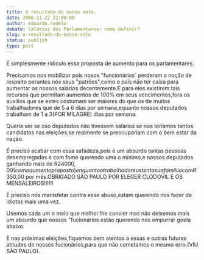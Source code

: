 ```yaml
---
title: O resultado do nosso voto.
date: 2006-11-22 22:00:00
author: eduardo.rodelo
debate: Salários dos Parlamentares: como definir?
slug: o-resultado-do-nosso-voto
status: publish 
type: post
---
```


É simplesmente ridiculo essa proposta de aumento para os parlamentares.  

 Precisamos nos mobilizar pois nosos "funcionários´ perderam a noção de respeito perantes nós seus "patrões",como o país não ter caixa para aumentar os nossos salários decentemente.E para eles existirem tais recursos que permitam aumentos de 100% em seus vencimentos,fora os auxilios que se estes costumam ser maiores do que os de muitos trabalhadores que de 5 a 6 dias por semana,equanto nossos deputados trabalham de 1 a 3(POR MILAGRE) dias por semana.  

Queria ver se oso deputados não tivessem salários se nos teríamos tantos candidatos nas eleições,se realmente se preocupariam com o bem estar da nação.  

É preciso acabar com essa safadeza,pois é um absurdo tantas pessoas desempregadas e com fome querendo uma o mínimo,e nossos deputados ganhando mais de R$24000,00(com o aumento proposto)enquanto o trabalhador sustenta sua familiia com R$350,00 por mês.OBRIGADO SÃO PAULO POR ELEGER CLODOVIL E OS MENSALEIROS!!!!!!  

 É preciso nos manisfetar contra esse abuso,estam querendo nos fazer de idiotas mais uma vez.  

 Usemos cada um o meio que melhor lhe convier mas não deixemos mais um absurdo que nossos "fucionários estão querendo nos empurrar goela abaixo.  

 E nas próximas eleições,fiquemos bem atentos a essas e outras futuras atitudes de nossos fucionários,para que não cometamos o mesmo erro.(VIU SÃO PAULO).
